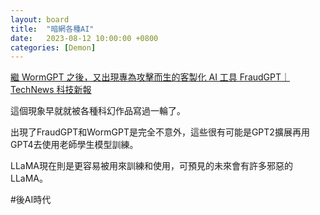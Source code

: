 ```yaml
---
layout: board
title:  "暗網各種AI"
date:   2023-08-12 10:00:00 +0800
categories: [Demon]
---
```


[繼 WormGPT 之後，又出現專為攻擊而生的客製化 AI 工具 FraudGPT｜TechNews 科技新報](https://technews.tw/2023/08/01/new-ai-tool-fraudgpt-emerges-tailored-for-sophisticated-attacks/)

這個現象早就就被各種科幻作品寫過一輪了。

出現了FraudGPT和WormGPT是完全不意外，這些很有可能是GPT2擴展再用GPT4去使用老師學生模型訓練。

LLaMA現在則是更容易被用來訓練和使用，可預見的未來會有許多邪惡的LLaMA。

#後AI時代 
